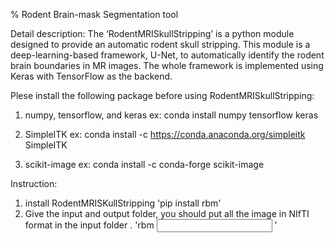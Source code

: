 % Rodent Brain-mask Segmentation tool


Detail description: 
The ‘RodentMRISkullStripping’ is a python module designed to provide an automatic rodent skull stripping. This module is a deep-learning-based framework, U-Net, to automatically identify the rodent brain boundaries in MR images. The whole framework is implemented using Keras with TensorFlow as the backend.


Plese install the following package before using RodentMRISkullStripping:
1) numpy, tensorflow, and keras
ex: conda install numpy tensorflow keras

2) SimpleITK
ex: conda install -c https://conda.anaconda.org/simpleitk SimpleITK

3) scikit-image
ex: conda install -c conda-forge scikit-image


Instruction:
1) install RodentMRISKullStripping
'pip install rbm'
2) Give the input and output folder, you should put all the image in NIfTI format in the input folder .
'rbm <input> <output>'

